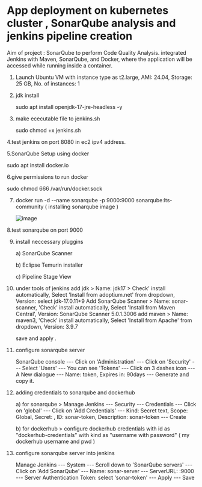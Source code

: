 # App deployment on kubernetes cluster , SonarQube analysis and jenkins pipeline creation

Aim of project :  SonarQube to perform Code Quality Analysis.  integrated Jenkins with Maven, SonarQube, and Docker, where the application will be accessed while running inside a container.


1. Launch Ubuntu VM with instance type as t2.large, AMI: 24.04, Storage: 25 GB, No. of instances: 1

2. jdk install

   sudo apt install openjdk-17-jre-headless -y

3. make ececutable file to jenkins.sh

     sudo chmod +x jenkins.sh

4.test jenkins on port 8080 in ec2 ipv4 address. 

5.SonarQube Setup using docker 

 sudo apt install docker.io

6.give permissions to run docker

sudo chmod 666 /var/run/docker.sock

7. docker run -d --name sonarqube -p 9000:9000 sonarqube:lts-community  ( installing sonarqube image )

   ![image](https://github.com/user-attachments/assets/a6cd5966-86cc-4b4e-8706-0d0bdc0e0a43)

8.test sonarqube on port 9000 

9. install neccessary pluggins

    a) SonarQube Scanner
   
    b) Eclipse Temurin installer
   
    c) Pipeline Stage View

11. under tools of jenkins
      add jdk  > Name: jdk17  > Check' install automatically, Select 'Install from adoptium.net' from dropdown, Version: select jdk-17.0.11+9
      Add SonarQube Scanner  > Name: sonar-scanner, 'Check' install automatically, Select 'Install from Maven Central', Version: SonarQube Scanner 5.0.1.3006
      add maven > Name:  maven3,  'Check' install automatically, Select 'Install from Apache' from dropdown, Version: 3.9.7

    save and apply .


12. configure sonarqube server

      SonarQube console --- Click on 'Administration' --- Click on 'Security' --- Select 'Users' --- You can see 'Tokens' --- Click on 3 dashes icon --- A New dialogue --- Name: token, Expires in: 90days --- Generate and copy it.


13. adding credentials to sonarqube and dockerhub

     a) for sonarqube >  Manage Jenkins --- Security --- Credentials --- Click on 'global' --- Click on 'Add Credentials' --- Kind: Secret text, Scope: Global, Secret: <Paste the token copied from SonarQube console>, ID: sonar-token, Description: sonar-token --- Create

    b) for dockerhub > configure dockerhub credentials with id as "dockerhub-credentials" with kind as "username with password" ( my dockerhub username and pwd )


14. configure sonarqube server into jenkins

    Manage Jenkins --- System --- Scroll down to 'SonarQube servers' --- Click on 'Add SonarQube' --- Name: sonar-server --- ServerURL: <PublicIPofSQinstalledVM>:9000 --- Server Authentication Token: select 'sonar-token' --- Apply --- Save



    
